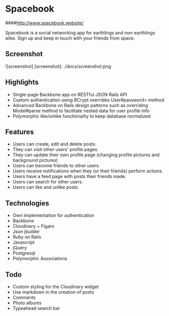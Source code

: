 # Spacebook

####http://www.spacebook.website/

Spacebook is a social networking app for earthlings and non-earthlings alike.
Sign up and keep in touch with your friends from space.

## Screenshot
![screenshot]
[screenshot]: ./docs/screenshot.png

## Highlights
- Single-page Backbone app on RESTful JSON Rails API
- Custom authentication using BCrypt overrides User#password= method
- Advanced Backbone on Rails design patterns such as overriding Model#parse method to facilitate nested data for  user profile info
- Polymorphic like/unlike functionality to keep database normalized

## Features
- Users can create, edit and delete posts.
- They can visit other users' profile pages.
- They can update their own profile page (changing profile pictures and background pictures)
- Users can become friends to other users.
- Users receive notifications when they (or their friends) perform actions.
- Users have a feed page with posts their friends made.
- Users can search for other users.
- Users can like and unlike posts.

## Technologies
- Own implementation for authentication
- Backbone
- Cloudinary + Figaro
- Json jbuilder
- Ruby on Rails
- Javascript
- jQuery
- Postgresql
- Polymorphic Associations

## Todo
- Custom styling for the Cloudinary widget
- Use markdown in the creation of posts
- Comments
- Photo albums
- Typeahead search bar
